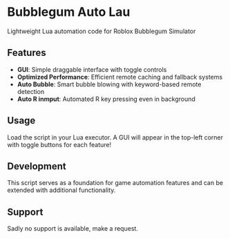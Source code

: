 # Bubblegum Auto Lau

Lightweight Lua automation code for Roblox Bubblegum Simulator

## Features
- **GUI**: Simple draggable interface with toggle controls
- **Optimized Performance**: Efficient remote caching and fallback systems
- **Auto Bubble**: Smart bubble blowing with keyword-based remote detection
- **Auto R inmput**: Automated R key pressing even in background

## Usage
Load the script in your Lua executor. A GUI will appear in the top-left corner with toggle buttons for each feature!

## Development
This script serves as a foundation for game automation features and can be extended with additional functionality.

## Support
Sadly no support is available, make a request.
